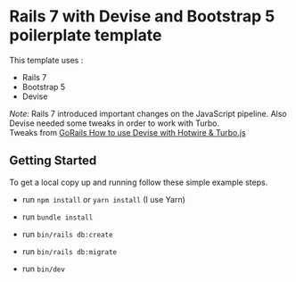 # Rails 7 with Devise and Bootstrap 5 poilerplate template

This template uses :
- Rails 7
- Bootstrap 5
- Devise

*Note:* Rails 7 introduced important changes on the JavaScript pipeline.
Also Devise needed some tweaks in order to work with Turbo.\
Tweaks from [GoRails How to use Devise with Hotwire & Turbo.js](https://gorails.com/episodes/devise-hotwire-turbo)

## Getting Started

To get a local copy up and running follow these simple example steps.

  - run `npm install` or `yarn install` (I use Yarn)
  - run `bundle install`
  - run `bin/rails db:create`
  - run `bin/rails db:migrate`
  
  - run `bin/dev`